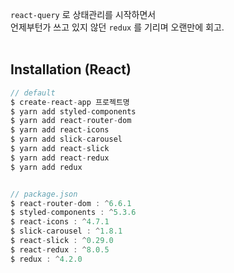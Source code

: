 `react-query` 로 상태관리를 시작하면서 <br>
언제부턴가 쓰고 있지 않던 `redux` 를 기리며 오랜만에 회고. <br><br>

## Installation (React)

```javascript
// default
$ create-react-app 프로젝트명
$ yarn add styled-components
$ yarn add react-router-dom
$ yarn add react-icons
$ yarn add slick-carousel
$ yarn add react-slick
$ yarn add react-redux
$ yarn add redux


// package.json
$ react-router-dom : ^6.6.1
$ styled-components : ^5.3.6
$ react-icons : ^4.7.1
$ slick-carousel : ^1.8.1
$ react-slick : ^0.29.0
$ react-redux : ^8.0.5
$ redux : ^4.2.0
```
